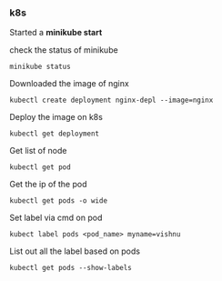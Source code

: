 ### k8s

Started a **minikube start**

check the status of minikube
```
minikube status
```

Downloaded the image of nginx

```
kubectl create deployment nginx-depl --image=nginx
```

Deploy the image on k8s
```
kubectl get deployment
```

Get list of node 
```
kubectl get pod
```

Get the ip of the pod
```
kubectl get pods -o wide
```

Set label via cmd on pod
```
kubect label pods <pod_name> myname=vishnu
```

List out all the label based on pods
```
kubectl get pods --show-labels
```
